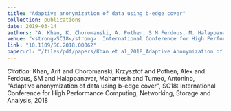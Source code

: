 ```yaml
---
title: "Adaptive anonymization of data using b-edge cover"
collection: publications
date: 2019-03-14
authors: "A. Khan, K. Choromanski, A. Pothen, S M Ferdous, M. Halappanavar and A. Tumeo"
venue: "<strong>SC18</strong>: International Conference for High Performance Computing, Networking, Storage and Analysis"
link: "10.1109/SC.2018.00062"
paperurl: "/files/pdf/papers/Khan et al_2018_Adaptive Anonymization of Data using b-Edge Cover.pdf"
---
```

*Citation:* Khan, Arif and Choromanski, Krzysztof and Pothen, Alex and Ferdous, SM and Halappanavar, Mahantesh and Tumeo, Antonino, "Adaptive anonymization of data using b-edge cover", SC18: International Conference for High Performance Computing, Networking, Storage and Analysis, 2018
